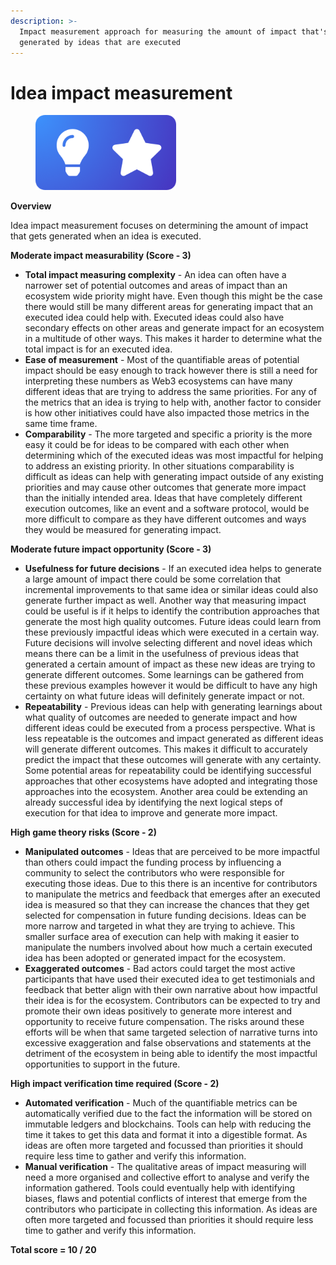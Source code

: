 ```yaml
---
description: >-
  Impact measurement approach for measuring the amount of impact that's
  generated by ideas that are executed
---
```


# Idea impact measurement

<div align="left">

<figure><img src="../../.gitbook/assets/impact-measurement-ideas.png" alt="" width="225"><figcaption></figcaption></figure>

</div>



**Overview**

Idea impact measurement focuses on determining the amount of impact that gets generated when an idea is executed.



**Moderate impact measurability (Score - 3)**

* **Total impact measuring complexity** - An idea can often have a narrower set of potential outcomes and areas of impact than an ecosystem wide priority might have. Even though this might be the case there would still be many different areas for generating impact that an executed idea could help with. Executed ideas could also have secondary effects on other areas and generate impact for an ecosystem in a multitude of other ways. This makes it harder to determine what the total impact is for an executed idea.
* **Ease of measurement** - Most of the quantifiable areas of potential impact should be easy enough to track however there is still a need for interpreting these numbers as Web3 ecosystems can have many different ideas that are trying to address the same priorities. For any of the metrics that an idea is trying to help with, another factor to consider is how other initiatives could have also impacted those metrics in the same time frame.
* **Comparability** - The more targeted and specific a priority is the more easy it could be for ideas to be compared with each other when determining which of the executed ideas was most impactful for helping to address an existing priority. In other situations comparability is difficult as ideas can help with generating impact outside of any existing priorities and may cause other outcomes that generate more impact than the initially intended area. Ideas that have completely different execution outcomes, like an event and a software protocol, would be more difficult to compare as they have different outcomes and ways they would be measured for generating impact.



**Moderate future impact opportunity (Score - 3)**

* **Usefulness for future decisions** - If an executed idea helps to generate a large amount of impact there could be some correlation that incremental improvements to that same idea or similar ideas could also generate further impact as well. Another way that measuring impact could be useful is if it helps to identify the contribution approaches that generate the most high quality outcomes. Future ideas could learn from these previously impactful ideas which were executed in a certain way. Future decisions will involve selecting different and novel ideas which means there can be a limit in the usefulness of previous ideas that generated a certain amount of impact as these new ideas are trying to generate different outcomes. Some learnings can be gathered from these previous examples however it would be difficult to have any high certainty on what future ideas will definitely generate impact or not.
* **Repeatability** - Previous ideas can help with generating learnings about what quality of outcomes are needed to generate impact and how different ideas could be executed from a process perspective. What is less repeatable is the outcomes and impact generated as different ideas will generate different outcomes. This makes it difficult to accurately predict the impact that these outcomes will generate with any certainty. Some potential areas for repeatability could be identifying successful approaches that other ecosystems have adopted and integrating those approaches into the ecosystem. Another area could be extending an already successful idea by identifying the next logical steps of execution for that idea to improve and generate more impact.



**High game theory risks (Score - 2)**

* **Manipulated outcomes** - Ideas that are perceived to be more impactful than others could impact the funding process by influencing a community to select the contributors who were responsible for executing those ideas. Due to this there is an incentive for contributors to manipulate the metrics and feedback that emerges after an executed idea is measured so that they can increase the chances that they get selected for compensation in future funding decisions. Ideas can be more narrow and targeted in what they are trying to achieve. This smaller surface area of execution can help with making it easier to manipulate the numbers involved about how much a certain executed idea has been adopted or generated impact for the ecosystem.
* **Exaggerated outcomes** - Bad actors could target the most active participants that have used their executed idea to get testimonials and feedback that better align with their own narrative about how impactful their idea is for the ecosystem. Contributors can be expected to try and promote their own ideas positively to generate more interest and opportunity to receive future compensation. The risks around these efforts will be when that same targeted selection of narrative turns into excessive exaggeration and false observations and statements at the detriment of the ecosystem in being able to identify the most impactful opportunities to support in the future.



**High impact verification time required (Score - 2)**

* **Automated verification** - Much of the quantifiable metrics can be automatically verified due to the fact the information will be stored on immutable ledgers and blockchains. Tools can help with reducing the time it takes to get this data and format it into a digestible format. As ideas are often more targeted and focussed than priorities it should require less time to gather and verify this information.
* **Manual verification** - The qualitative areas of impact measuring will need a more organised and collective effort to analyse and verify the information gathered. Tools could eventually help with identifying biases, flaws and potential conflicts of interest that emerge from the contributors who participate in collecting this information. As ideas are often more targeted and focussed than priorities it should require less time to gather and verify this information.



**Total score = 10 / 20**

